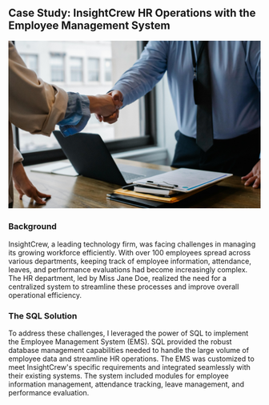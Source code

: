 ## Case Study: InsightCrew HR Operations with the Employee Management System

![case_study_image](pexels-sora-shimazaki-5673488.jpg)

### Background
InsightCrew, a leading technology firm, was facing challenges in managing its growing workforce efficiently. With over 100 employees spread across various departments, keeping track of employee information, attendance, leaves, and performance evaluations had become increasingly complex. The HR department, led by Miss Jane Doe, realized the need for a centralized system to streamline these processes and improve overall operational efficiency.

### The SQL Solution
To address these challenges, I leveraged the power of SQL to implement the Employee Management System (EMS). SQL provided the robust database management capabilities needed to handle the large volume of employee data and streamline HR operations. The EMS was customized to meet InsightCrew's specific requirements and integrated seamlessly with their existing systems. The system included modules for employee information management, attendance tracking, leave management, and performance evaluation.

